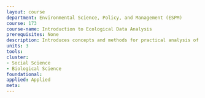 ```yaml
---
layout: course 
department: Environmental Science, Policy, and Management (ESPM)
course: 173
course-name: Introduction to Ecological Data Analysis
prerequisites: None
description: Introduces concepts and methods for practical analysis of data from ecology and related disciplines. Topics include data summaries, distributions, and probability; comparison of data groups using t-tests and analysis of variance; comparison of multi-factor groups using analysis of variance; evaluation of continuous relationships between variables using regression and correlation; and a glimpse at more advanced topics. In computer laboratories, students put concepts into practice and interpret results.
units: 3
tools: 
cluster:
- Social Science
- Biological Science
foundational: 
applied: Applied
meta: 
---
```

